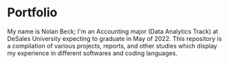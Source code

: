# Portfolio
My name is Nolan Beck; I'm an Accounting major (Data Analytics Track) at DeSales University expecting to graduate in May of 2022.  This repository is a compilation of various projects, reports, and other studies which display my experience in different softwares and coding languages.
